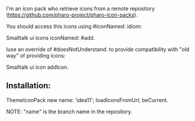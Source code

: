 I'm an icon pack who retrieve icons from a remote repository (https://github.com/pharo-project/pharo-icon-packs).

You should access this icons using #iconNamed: idiom: 

Smalltalk ui icons iconNamed: #add.

Iuse an override of #doesNotUnderstand: to provide compatibility with "old way" of providing icons: 

Smalltalk ui icon addIcon. 

Installation:
----------------
ThemeIconPack new 
	name: 'idea11';
	loadIconsFromUrl;
	beCurrent.

NOTE: "name" is the branch name in the repository.
